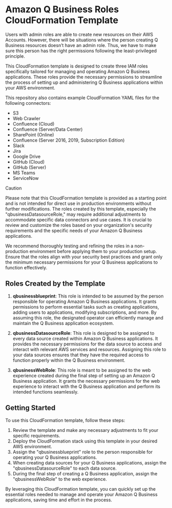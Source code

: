 # Amazon Q Business Roles CloudFormation Template

Users with admin roles are able to create new resources on their AWS Accounts. However, there will be situations where the person creating Q Business resources doesn’t have an admin role. Thus, we have to make sure this person has the right permissions following the least-privileged principle.

This CloudFormation template is designed to create three IAM roles specifically tailored for managing and operating Amazon Q Business applications. These roles provide the necessary permissions to streamline the process of setting up and administering Q Business applications within your AWS environment.

This repository also contains example CloudFormation YAML files for the following connectors:

- S3
- Web Crawler
- Confluence (Cloud)
- Confluence (Server/Data Center)
- SharePoint (Online)
- Confluence (Server 2016, 2019, Subscription Edition)
- Slack
- Jira
- Google Drive
- GitHub (Cloud)
- GitHub (Server)
- MS Teams
- ServiceNow

> [!CAUTION]
> Please note that this CloudFormation template is provided as a starting point and is not intended for direct use in production environments without further modifications. The roles created by this template, especially the "qbusinessDatasourceRole," may require additional adjustments to accommodate specific data connectors and use cases. It is crucial to review and customize the roles based on your organization's security requirements and the specific needs of your Amazon Q Business applications.

We recommend thoroughly testing and refining the roles in a non-production environment before applying them to your production setup. Ensure that the roles align with your security best practices and grant only the minimum necessary permissions for your Q Business applications to function effectively.

## Roles Created by the Template

1. **qbusinessblueprint**: This role is intended to be assumed by the person responsible for operating Amazon Q Business applications. It grants permissions to perform essential tasks such as creating applications, adding users to applications, modifying subscriptions, and more. By assuming this role, the designated operator can efficiently manage and maintain the Q Business application ecosystem.

2. **qbusinessDatasourceRole**: This role is designed to be assigned to every data source created within Amazon Q Business applications. It provides the necessary permissions for the data source to access and interact with relevant AWS services and resources. Assigning this role to your data sources ensures that they have the required access to function properly within the Q Business environment.

3. **qbusinessWebRole**: This role is meant to be assigned to the web experience created during the final step of setting up an Amazon Q Business application. It grants the necessary permissions for the web experience to interact with the Q Business application and perform its intended functions seamlessly.

## Getting Started

To use this CloudFormation template, follow these steps:

1. Review the template and make any necessary adjustments to fit your specific requirements.
2. Deploy the CloudFormation stack using this template in your desired AWS environment.
3. Assign the "qbusinessblueprint" role to the person responsible for operating your Q Business applications.
4. When creating data sources for your Q Business applications, assign the "qbusinessDatasourceRole" to each data source.
5. During the final step of creating a Q Business application, assign the "qbusinessWebRole" to the web experience.

By leveraging this CloudFormation template, you can quickly set up the essential roles needed to manage and operate your Amazon Q Business applications, saving time and effort in the process.
